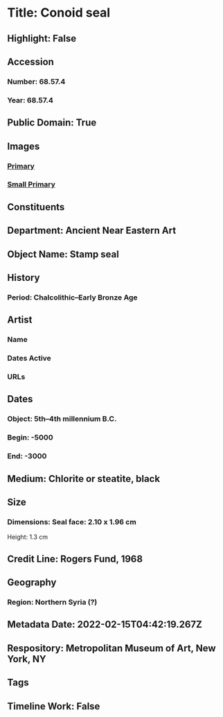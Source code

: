 # Title: Conoid seal
## Highlight: False
## Accession
### Number: 68.57.4
### Year: 68.57.4
## Public Domain: True
## Images
### [Primary](https://images.metmuseum.org/CRDImages/an/original/SS68_57_4.jpg)
### [Small Primary](https://images.metmuseum.org/CRDImages/an/web-large/SS68_57_4.jpg)
## Constituents
## Department: Ancient Near Eastern Art
## Object Name: Stamp seal
## History
### Period: Chalcolithic–Early Bronze Age
## Artist
### Name
### Dates Active
### URLs
## Dates
### Object: 5th–4th millennium B.C.
### Begin: -5000
### End: -3000
## Medium: Chlorite or steatite, black
## Size
### Dimensions: Seal face: 2.10 x 1.96 cm
Height: 1.3 cm
## Credit Line: Rogers Fund, 1968
## Geography
### Region: Northern Syria (?)
## Metadata Date: 2022-02-15T04:42:19.267Z
## Respository: Metropolitan Museum of Art, New York, NY
## Tags
## Timeline Work: False